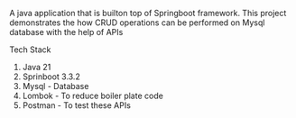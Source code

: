 A java application that is builton top of Springboot framework.
This project demonstrates the how CRUD operations can be performed on Mysql database with the help of APIs

Tech Stack
1. Java 21
2. Sprinboot 3.3.2
3. Mysql - Database
4. Lombok - To reduce boiler plate code
5. Postman - To test these APIs

   
